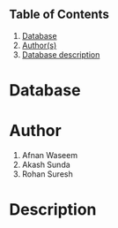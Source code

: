 
## Table of Contents
1. [Database](#database)
1. [Author(s)](#author)
1. [Database description](#description)
 
# Database
<!-- hunger_index_worldwide -->
# Author
1. Afnan Waseem
2. Akash Sunda
3. Rohan Suresh
# Description
<!-- The basic idea of our project is to understand how the impact of COVID has effected the current starving population, weather it has improved or gotten worse.
The data we want to store in our database includes 2 sets of data. Firstly the worldwide starvation statistics before the pandemic,  secondly the statistics after the pandemic. the structure of the data will include continent abbreviation, year, country names, randomly generated id numbers and the number of people who are starving. 
Any web based software should be able to have access to the database. the database will also give people research opportunities if they are interested in the topic. 
Most databases would use current data to calculate and estimate the future numbers, but what we would like to do is to be able to analyze in detail how the numbers have escalated over the years to give a more accurate prediction
 -->
